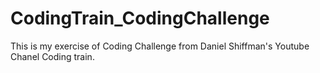 # CodingTrain_CodingChallenge
This is my exercise of Coding Challenge from Daniel Shiffman's Youtube Chanel Coding train.
